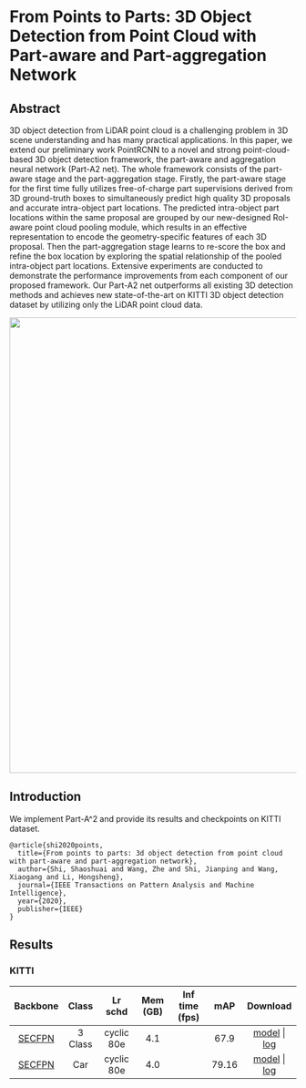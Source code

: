# From Points to Parts: 3D Object Detection from Point Cloud with Part-aware and Part-aggregation Network

## Abstract

<!-- [ABSTRACT] -->

3D object detection from LiDAR point cloud is a challenging problem in 3D scene understanding and has many practical applications. In this paper, we extend our preliminary work PointRCNN to a novel and strong point-cloud-based 3D object detection framework, the part-aware and aggregation neural network (Part-A2 net). The whole framework consists of the part-aware stage and the part-aggregation stage. Firstly, the part-aware stage for the first time fully utilizes free-of-charge part supervisions derived from 3D ground-truth boxes to simultaneously predict high quality 3D proposals and accurate intra-object part locations. The predicted intra-object part locations within the same proposal are grouped by our new-designed RoI-aware point cloud pooling module, which results in an effective representation to encode the geometry-specific features of each 3D proposal. Then the part-aggregation stage learns to re-score the box and refine the box location by exploring the spatial relationship of the pooled intra-object part locations. Extensive experiments are conducted to demonstrate the performance improvements from each component of our proposed framework. Our Part-A2 net outperforms all existing 3D detection methods and achieves new state-of-the-art on KITTI 3D object detection dataset by utilizing only the LiDAR point cloud data.

<!-- [IMAGE] -->

<div align=center>
<img src="https://user-images.githubusercontent.com/79644370/143882774-6fc5f736-10d1-499a-8929-ca0768419049.png" width="800"/>
</div>

<!-- [PAPER_TITLE: From Points to Parts: 3D Object Detection from Point Cloud with Part-aware and Part-aggregation Network] -->
<!-- [PAPER_URL: https://arxiv.org/abs/1907.03670] -->

## Introduction

<!-- [ALGORITHM] -->

We implement Part-A^2 and provide its results and checkpoints on KITTI dataset.

```
@article{shi2020points,
  title={From points to parts: 3d object detection from point cloud with part-aware and part-aggregation network},
  author={Shi, Shaoshuai and Wang, Zhe and Shi, Jianping and Wang, Xiaogang and Li, Hongsheng},
  journal={IEEE Transactions on Pattern Analysis and Machine Intelligence},
  year={2020},
  publisher={IEEE}
}
```

## Results

### KITTI

|  Backbone   |Class| Lr schd | Mem (GB) | Inf time (fps) | mAP | Download |
| :---------: | :-----: |:-----: | :------: | :------------: | :----: |:----: |
|    [SECFPN](./hv_PartA2_secfpn_2x8_cyclic_80e_kitti-3d-3class.py) |3 Class|cyclic 80e|4.1||67.9|[model](https://download.openmmlab.com/mmdetection3d/v0.1.0_models/parta2/hv_PartA2_secfpn_2x8_cyclic_80e_kitti-3d-3class/hv_PartA2_secfpn_2x8_cyclic_80e_kitti-3d-3class_20200620_230724-a2672098.pth) &#124; [log](https://download.openmmlab.com/mmdetection3d/v0.1.0_models/parta2/hv_PartA2_secfpn_2x8_cyclic_80e_kitti-3d-3class/hv_PartA2_secfpn_2x8_cyclic_80e_kitti-3d-3class_20200620_230724.log.json)|
|    [SECFPN](./hv_PartA2_secfpn_2x8_cyclic_80e_kitti-3d-car.py) |Car |cyclic 80e|4.0||79.16|[model](https://download.openmmlab.com/mmdetection3d/v0.1.0_models/parta2/hv_PartA2_secfpn_2x8_cyclic_80e_kitti-3d-car/hv_PartA2_secfpn_2x8_cyclic_80e_kitti-3d-car_20200620_230755-f2a38b9a.pth) &#124; [log](https://download.openmmlab.com/mmdetection3d/v0.1.0_models/parta2/hv_PartA2_secfpn_2x8_cyclic_80e_kitti-3d-car/hv_PartA2_secfpn_2x8_cyclic_80e_kitti-3d-car_20200620_230755.log.json)|
